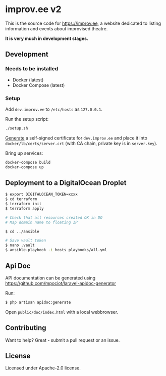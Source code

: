 # improv.ee v2

This is the source code for https://improv.ee, a website dedicated to listing information and events about improvised theatre.

**It is very much in development stages.**


## Development

### Needs to be installed

- Docker (latest)
- Docker Compose (latest)

### Setup

Add `dev.improv.ee` to `/etc/hosts` as `127.0.0.1`.

Run the setup script:

```bash
./setup.sh
```

[Generate](https://github.com/FiloSottile/mkcert) a self-signed certificate for `dev.improv.ee`
and place it into `docker/lb/certs/server.crt` (with CA chain, private key is in `server.key`).

Bring up services:

```bash
docker-compose build
docker-compose up
```

## Deployment to a DigitalOcean Droplet

```bash
$ export DIGITALOCEAN_TOKEN=xxxx
$ cd terraform
$ terraform init
$ terraform apply

# Check that all resources created OK in DO
# Map domain name to floating IP

$ cd ../ansible

# Save vault token
$ nano .vault 
$ ansible-playbook -i hosts playbooks/all.yml
```

## Api Doc

API documentation can be generated using https://github.com/mpociot/laravel-apidoc-generator

Run:

```bash
$ php artisan apidoc:generate
```

Open `public/doc/index.html` with a local webbrowser.

## Contributing

Want to help? Great - submit a pull request or an issue.

## License

Licensed under Apache-2.0 license.